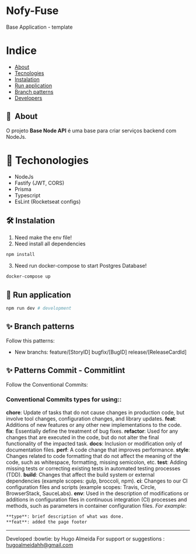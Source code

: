 # **Nofy-Fuse**

Base Application - template
<!-- <h1 align="center">
    <img src="https://ik.imagekit.io/kudysak8uv/logo2_wkzFleEF6.png">
</h1>

<h1>
    <img src="public/apresentacao.gif">
</h1> -->
<!-- 
<h3 align="center">
    <a href="">Acessar a demonstração</a>
<h3 > -->

# Indice

- [About](#-about)
- [Tecnologies](#-tech)
- [Instalation](#-install)
- [Run application](#-run)
- [Branch patterns ](#-branch)
- [Developers ](#-devs)


## 🔖&nbsp; About
O projeto **Base Node API** é uma base para criar serviços backend com NodeJs.


# 🚀 Techonologies
- NodeJs
- Fastify (JWT, CORS)
- Prisma
- Typescript
- EsLint (Rocketseat configs)

## 🛠️ Instalation

1. Need make the env file!
2. Need install all dependencies

```bash
npm install
```
3. Need run docker-compose to start Postgres Database!

```bash
docker-compose up
```

## 🏃 Run application

```bash
npm run dev # development
```

<!-- ## ✅ Testes Unitários

```bash
npm run test:dev # watch mode
npm run test #ci
``` -->

## ✨ Branch patterns 
Follow this patterns:
- New branchs:  feature/[StoryID]
                bugfix/[BugID]
                release/[ReleaseCardId]


## ✨ Patterns Commit - Commitlint
Follow the Conventional Commits: 

### Conventional Commits types for using:: 
**chore**: Update of tasks that do not cause changes in production code, but involve tool changes, configuration changes, and library updates.
**feat**: Additions of new features or any other new implementations to the code.
**fix**: Essentially define the treatment of bug fixes.
**refactor**: Used for any changes that are executed in the code, but do not alter the final functionality of the impacted task.
**docs**: Inclusion or modification only of documentation files.
**perf**: A code change that improves performance.
**style**: Changes related to code formatting that do not affect the meaning of the code, such as whitespace, formatting, missing semicolon, etc.
**test**: Adding missing tests or correcting existing tests in automated testing processes (TDD).
**build**: Changes that affect the build system or external dependencies (example scopes: gulp, broccoli, npm).
**ci**: Changes to our CI configuration files and scripts (example scopes: Travis, Circle, BrowserStack, SauceLabs).
**env**: Used in the description of modifications or additions in configuration files in continuous integration (CI) processes and methods, such as parameters in container configuration files. _For example_:
 ```bash
 **type**: brief description of what was done.
 **feat**: added the page footer
```

---
Developed :bowtie: by Hugo Almeida
For support or suggestions : hugoalmeidahh@gmail.com